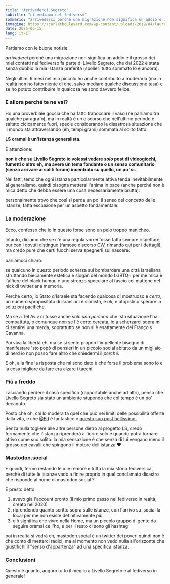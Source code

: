 ```yaml
---
title: "Arrivederci Segreto"
subtitle: "ci vediamo nel fediverso"
sommario: "arrivederci perché una migrazione non significa un addio e il grosso dei miei contatti nel fediverso fa parte di Livello Segreto, che dal 2022 è stata senza dubbio la mia istanza preferita (spoiler: tutto sommato lo è ancora)."
immagine: https://scarletboulevard.com/wp-content/uploads/2019/04/laurel-and-hardy-laurel-and-hardy-30795541-1024-768.jpg
date: 2025-06-15
lang: it-IT
---
```


Partiamo con le buone notizie: 

_arrivederci_ perché una migrazione non significa un addio e il grosso dei miei contatti nel fediverso fa parte di Livello Segreto, che dal 2022 è stata senza dubbio la mia istanza preferita (spoiler: tutto sommato lo è ancora).

Negli ultimi 6 mesi nel mio piccolo ho anche contribuito a moderarla (ma in realtà non ho fatto niente di che, salvo mediare qualche discussione tesa) e se ho potuto contribuire in qualcosa ne sono davvero felice.

### E allora perché te ne vai?

Ho una proverbiale goccia che ha fatto traboccare il vaso (ne parliamo tra qualche paragrafo), ma in realtà è un discorso che nell'ultimo periodo è saltato ciclcamente fuori, specie considerando la disastrosa situazione che il mondo sta attraversando (eh, tempi grami) sommata al solito fatto:

**LS oramai è un'istanza generalista.**

E attenzione: 

**non è che su Livello Segreto io volessi vedere _solo_ post di videogiochi, fumetti o altro eh, ma avere un tema fondante o un senso comunitario (senza arrivare ai soliti forum) incentrato su quello, un po' sì.**

Nei fatti, temo che ogni istanza particolarmente attiva tenda inevitabilmente al generalismo, quindi bisogna mettersi l'anima in pace (anche perché non è mica detto che debba essere una cosa necessariamente brutta): 

personalmente trovo che così si perda un po' il senso del concetto delle istanze, fatta esclusione per un aspetto fondamentale: 

### La moderazione 

Ecco, confesso che io in questo forse sono un pelo troppo manicheo.

Intanto, diciamo che se c'è una regola vorrei fosse fatta sempre rispettare, pur con i dovuti distinguo (famoso discorso CW, rimando [qui](https://www.andreacorinti.com/posts/ita/cw/) per i dettagli), ma credo pure che certi fuochi serva spegnerli sul nascere:

parliamoci chiaro: 

se qualcuno in questo periodo scherza sul bombardare una città israeliana sfruttando biecamente estetica e slogan del mondo LGBTQ+ per me mica è l'alfiere del black humor, è uno stronzo speculare al fascio col mattone nel nick di twitteriana memoria.

Perché certo, lo Stato d'Israele sta facendo qualcosa di mostruoso e _certo_, un numero spropositato di israeliani è sionista, e _ok_, è utopistico sperare in soluzioni pacifiche. 

Ma se a Tel Aviv ci fosse anche solo _una persona_ che 'sta situazione l'ha combattuta, o comunque non se l'è certo cercata, io a scherzarci sopra mi ci sentirei una merda, soprattutto se non si è esattamente dei François Cavanna.

Poi viva la libertà eh, ma se si sente proprio l'impellente bisogno di manifestare 'sto popò di pensieri in un piccolo social abitato da un migliaio di nerd io non posso fare altro che chiedermi il _perché_.

E oh, alla fine la risposta che mi sono dato è che forse il problema sono io e la cosa migliore da fare era alzare i tacchi.

### Più a freddo

Lasciando perdere il caso specifico (rapportabile anche ad altri), penso che Livello Segreto sia stato un ambiente stupendo che col tempo è un po' decaduto.

Posto che oh, chi lo modera fa quel che può nei limiti delle possibilità offerte dalla vita, e che [@Ed](https://livellosegreto.it/@ed) è fantastico e [questo suo post bellissimo.](https://cantina.ragnate.la/cimare-per-rifiorire/)

Senza nulla togliere alle altre persone dietro al progetto LS, credo fermamente che l'istanza riprenderà a fiorire solo e quando potrà tornare attivo come suo solito: la mia sensazione è che senza di lui vengano meno il grosso dei cavalli che spingono il motore dell'istanza ❤️

### Mastodon.social 

E quindi, fermo restando le mie remore e tutta la mia storia fediversica, perché di tutte le istanze vado a finire proprio in quel conclamato disastro che risponde al nome di mastodon.social ?

È presto detto: 

1. avevo già l'account pronto (il mio primo passo nel fediverso in realtà, creato nel 2020)
2. riprendendo quanto scritto sopra sulle istanze, con l'arrivo su .social la local per me non esiste definitivamente più. 
3. ciò significa che vivrò nella Home, ma un piccolo gruppo di gente da seguire oramai ce l'ho, e per il resto ci sono gli hashtag

poi in realtà si vedrà eh, mastodon.social è un twitter dei poveri quindi non è che conto di metterci radici, ma al momento non vedo nulla all'orizzonte che giustifichi il "senso d'appartenza" ad una specifica istanza.

### Conclusioni

Questo è quanto, auguro tutto il meglio a Livello Segreto e al fediverso in generale!

